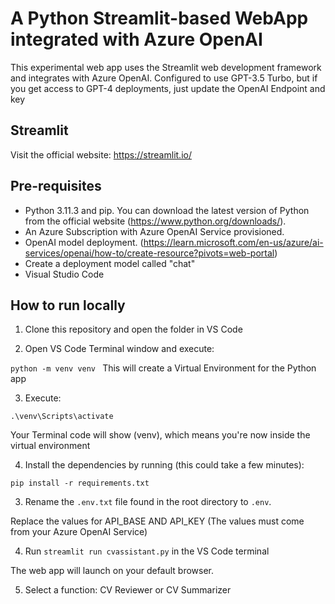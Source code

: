 # A Python Streamlit-based WebApp integrated with Azure OpenAI
This experimental web app uses the Streamlit web development framework and integrates with Azure OpenAI. 
Configured to use GPT-3.5 Turbo, but if you get access to GPT-4 deployments, just update the OpenAI Endpoint and key

## Streamlit
Visit the official website: https://streamlit.io/

## Pre-requisites
- Python 3.11.3 and pip. You can download the latest version of Python from the official website (https://www.python.org/downloads/). 
- An Azure Subscription with Azure OpenAI Service provisioned.
- OpenAI model deployment. (https://learn.microsoft.com/en-us/azure/ai-services/openai/how-to/create-resource?pivots=web-portal)
- Create a deployment model called "chat"
- Visual Studio Code

## How to run locally
1. Clone this repository and open the folder in VS Code

2. Open VS Code Terminal window and execute: 

```python -m venv venv ```
   This will create a Virtual Environment for the Python app

3. Execute: 

```.\venv\Scripts\activate```

   Your Terminal code will show (venv), which means you're now inside the virtual environment

4. Install the dependencies by running (this could take a few minutes):

```pip install -r requirements.txt```

3. Rename the ```.env.txt``` file found in the root directory to ```.env```.

Replace the values for API_BASE AND API_KEY  (The values must come from your Azure OpenAI Service)

4. Run ```streamlit run cvassistant.py``` in the VS Code terminal

The web app will launch on your default browser.

5. Select a function: CV Reviewer or CV Summarizer

